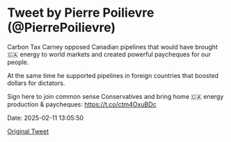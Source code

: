 # Tweet by Pierre Poilievre (@PierrePoilievre)

Carbon Tax Carney opposed Canadian pipelines that would have brought 🇨🇦 energy to world markets and created powerful paycheques for our people. 

At the same time he supported pipelines in foreign countries that boosted dollars for dictators. 

Sign here to join common sense Conservatives and bring home 🇨🇦 energy production & paycheques: https://t.co/ctm4OxuBDc

Date: 2025-02-11 13:05:50

[Original Tweet](https://x.com/PierrePoilievre/status/1889299810114498814)

